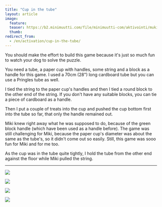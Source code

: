 ```yaml
---
title: "Cup in the tube"
layout: article
image:
  feature:
  teaser: https://b2.minimuutti.com/file/minimuutti-com/aktivointi/muki-tuubissa/DSC56649-245px.jpg
  thumb:
redirect_from:
  - /en/activation/cup-in-the-tube/
---
```


You should make the effort to build this game because it's just so much fun to watch your dog to solve the puzzle.

You need a tube, a paper cup with handles, some string and a block as a handle for this game. I used a 70cm (28") long cardboard tube but you can use a Pringles tube as well.

I tied the string to the paper cup's handles and then I tied a round block to the other end of the string. If you don't have any suitable blocks, you can tie a piece of cardboard as a handle.

Then I put a couple of treats into the cup and pushed the cup bottom first into the tube so far, that only the handle remained out.

Miki knew right away what he was supposed to do, because of the green block handle (which have been used as a handle before). The game was still challenging for Miki, because the paper cup's diameter was about the same as the tube's, so it didn't come out so easily. Still, this game was sooo fun for Miki and for me too.

As the cup was in the tube quite tightly, I hold the tube from the other end against the floor while Miki pulled the string.

---

![](https://b2.minimuutti.com/file/minimuutti-com/aktivointi/muki-tuubissa/DSC56581-800px.jpg)

![](https://b2.minimuutti.com/file/minimuutti-com/aktivointi/muki-tuubissa/DSC56597-800px.jpg)

![](https://b2.minimuutti.com/file/minimuutti-com/aktivointi/muki-tuubissa/DSC56649-800px.jpg)

![](https://b2.minimuutti.com/file/minimuutti-com/aktivointi/muki-tuubissa/DSC56628-800px.jpg)
